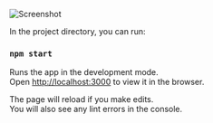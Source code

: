 

![Screenshot](http://dl3.joxi.net/drive/2019/04/15/0001/0462/98766/66/97787349c0.jpg "Optional title")

In the project directory, you can run:

### `npm start`

Runs the app in the development mode.<br>
Open [http://localhost:3000](http://localhost:3000) to view it in the browser.

The page will reload if you make edits.<br>
You will also see any lint errors in the console.